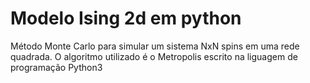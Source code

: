 # Modelo Ising 2d em python

Método Monte Carlo para simular um sistema NxN spins em uma rede quadrada. O algoritmo utilizado é o Metropolis escrito na liguagem de programação Python3
